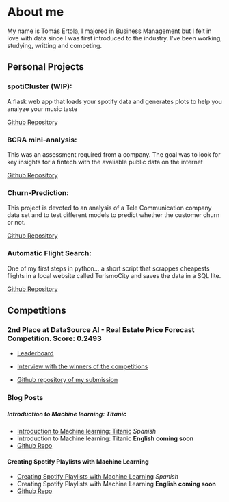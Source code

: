 # About me

My name is Tomás Ertola, I majored in Business Management but I felt in love with data since I was first introduced to the industry. I've been working, studying, writting and competing.

## Personal Projects

### spotiCluster (WIP):

A flask web app that loads your spotify data and generates plots to help you analyze your music taste

[Github Repository]()

### BCRA mini-analysis:

This was an assessment required from a company. The goal was to look for key insights for a fintech with the avaliable public data on the internet

[Github Repository]()

### Churn-Prediction:

This project is devoted to an analysis of a Tele Communication company data set and to test different models to predict whether the customer churn or not.

[Github Repository](https://github.com/rubzk/churn-prediction)


### Automatic Flight Search:

One of my first steps in python... a short script that scrappes cheapests flights in a local website called TurismoCity and saves the data in a SQL lite.

[Github Repository](https://github.com/rubzk/automatic_flight_searchs)


## Competitions

### 2nd Place at DataSource AI - Real Estate Price Forecast Competition. Score: 0.2493
* [Leaderboard](https://www.datasource.ai/en/users/1307/competitions/real-estate-price-forecast/profile_competition)

* [Interview with the winners of the competitions](https://www.datasource.ai/en/data-science-articles/interview-with-the-winners-of-the-data-science-competition-real-estate-price-forecast)

* [Github repository of my submission](https://github.com/rubzk/datasourceai-pice-competition)

### Blog Posts

##### Introduction to Machine learning: Titanic
* [Introduction to Machine learning: Titanic](https://medium.com/@tomas.ertola/introducci%C3%B3n-a-machine-learning-para-principiantes-9aee97cc77f) *Spanish*
* Introduction to Machine learning: Titanic **English coming soon**
* [Github Repo](https://github.com/rubzk/titanic-medium)


#### Creating Spotify Playlists with Machine Learning
* [Creating Spotify Playlists with Machine Learning](https://medium.com/@tomas.ertola/creando-listas-de-spotify-con-machine-learning-7d3f36a11adf) *Spanish*
* Creating Spotify Playlists with Machine Learning **English coming soon**
* [Github Repo](https://github.com/rubzk/spotify-data-analysis)

